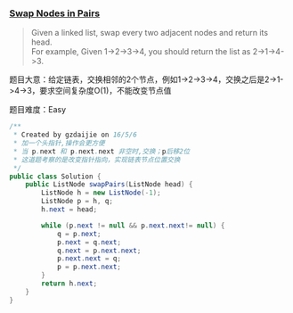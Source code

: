 ### [Swap Nodes in Pairs](https://leetcode.com/problems/swap-nodes-in-pairs/)

> Given a linked list, swap every two adjacent nodes and return its head. <br/>
> For example, Given 1->2->3->4, you should return the list as 2->1->4->3.

题目大意：给定链表，交换相邻的2个节点，例如1->2->3->4，交换之后是2->1->4->3，要求空间复杂度O(1)，不能改变节点值

题目难度：Easy

```java
/**
 * Created by gzdaijie on 16/5/6
 * 加一个头指针,操作会更方便
 * 当 p.next 和 p.next.next 非空时,交换；p后移2位
 * 这道题考察的是改变指针指向，实现链表节点位置交换
 */
public class Solution {
    public ListNode swapPairs(ListNode head) {
        ListNode h = new ListNode(-1);
        ListNode p = h, q;
        h.next = head;

        while (p.next != null && p.next.next!= null) {
            q = p.next;
            p.next = q.next;
            q.next = p.next.next;
            p.next.next = q;
            p = p.next.next;
        }
        return h.next;
    }
}
```